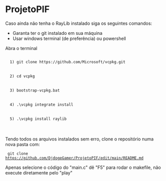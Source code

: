 # ProjetoPIF

Caso ainda não tenha o RayLib instalado siga os seguintes comandos:
* Garanta ter o git instalado em sua máquina 
* Usar windows terminal (de preferência) ou powershell

Abra o terminal

<code>
  1) git clone https://github.com/Microsoft/vcpkg.git
</code>
<br>
<code>
  2) cd vcpkg
</code>
<br>
<code>
  3) bootstrap-vcpkg.bat
</code>
<br>
<code>
  4) .\vcpkg integrate install
</code>
<br>
<code>
  5) .\vcpkg install raylib  
</code>
<br>
<br>

Tendo todos os arquivos instalados sem erro, clone o repositório numa nova pasta com:

<code> git clone https://github.com/DjdogeGamer/ProjetoPIF/edit/main/README.md </code>

Apenas selecione o código do "main.c" dê "F5" para rodar o makefile, não execute diretamente pelo "play"
